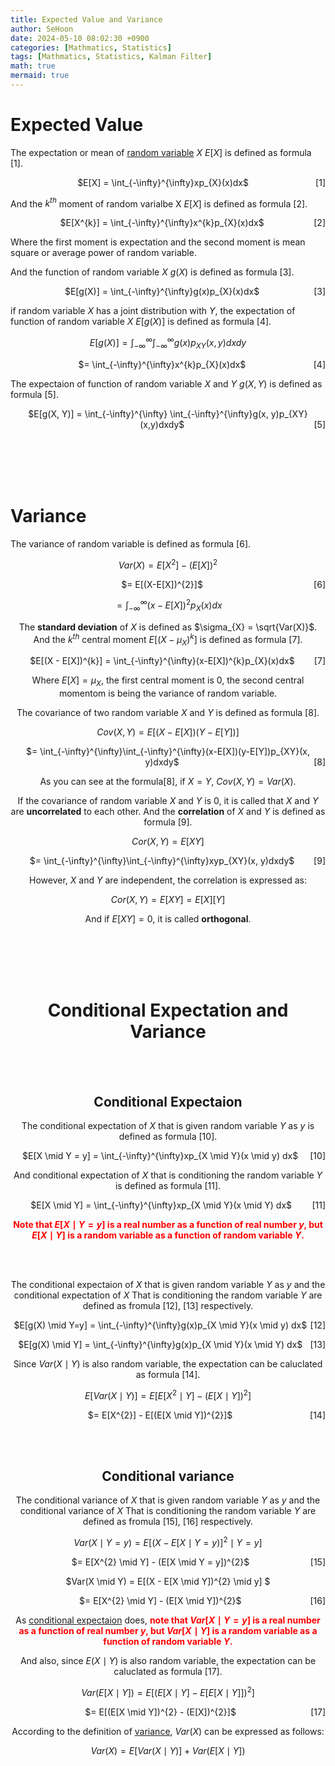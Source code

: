 ```yaml
---
title: Expected Value and Variance
author: SeHoon
date: 2024-05-10 08:02:30 +0900
categories: [Mathmatics, Statistics]
tags: [Mathmatics, Statistics, Kalman Filter]
math: true
mermaid: true
---
```


# Expected Value

The expectation or mean of [random variable](https://csh970605.github.io/posts/Probability_RandomVector/#random-variable) $X$ $E[X]$ is defined as formula [1].

<p align="center">
    <span>$E[X] = \int_{-\infty}^{\infty}xp_{X}(x)dx$</span>
    <span style="float: right;">[1]</span>
</p>

And the $k^{th}$ moment of random varialbe X $E[X]$ is defined as formula [2].

<p align="center">
    <span>$E[X^{k}] = \int_{-\infty}^{\infty}x^{k}p_{X}(x)dx$</span>
    <span style="float: right;">[2]</span>
</p>

Where the first moment is expectation and the second moment is mean square or average power of random variable.<br>

And the function of random variable $X$ $g(X)$ is defined as formula [3].

<p align="center">
    <span>$E[g(X)] = \int_{-\infty}^{\infty}g(x)p_{X}(x)dx$</span>
    <span style="float: right;">[3]</span>
</p>

if random variable $X$ has a joint distribution with $Y$, the expectation of function of random variable $X$ $E[g(X)]$ is defined as formula [4].

<center>

$E[g(X)] = \int_{-\infty}^{\infty} \int_{-\infty}^{\infty}g(x)p_{XY}(x,y)dxdy$

<p align="center">
    <span>$= \int_{-\infty}^{\infty}x^{k}p_{X}(x)dx$</span>
    <span style="float: right;">[4]</span>
</p>
</center>

The expectaion of function of random variable $X$ and $Y$ $g(X, Y)$ is defined as formula [5].

<p align="center">
    <span>$E[g(X, Y)] = \int_{-\infty}^{\infty} \int_{-\infty}^{\infty}g(x, y)p_{XY}(x,y)dxdy$</span>
    <span style="float: right;">[5]</span>
</p>

<br><br><br><br>

# Variance

The variance of random variable is defined as formula [6].

<center>

$Var(X) = E[X^{2}] - (E[X])^{2}$

<p align="center">
    <span>$= E[(X-E[X])^{2}]$</span>
    <span style="float: right;">[6]</span>
</p>

$= \int_{-\infty}^{\infty}(x-E[X])^{2}p_{X}(x)dx$

The **standard deviation** of $X$ is defined as $\sigma_{X} = \sqrt{Var(X)}$. And the $k^{th}$ central moment $E[(X-\mu_{X})^{k}]$ is defined as formula [7].

<p align="center">
    <span>$E[(X - E[X])^{k}] = \int_{-\infty}^{\infty}(x-E[X])^{k}p_{X}(x)dx$</span>
    <span style="float: right;">[7]</span>
</p>

Where $E[X] = \mu_{X}$, the first central moment is 0, the second central momentom is being the variance of random variable.<br>

The covariance of two random variable $X$ and $Y$ is defined as formula [8].

<center>

$Cov(X, Y) = E[(X-E[X])(Y-E[Y])]$

<p align="center">
    <span>$= \int_{-\infty}^{\infty}\int_{-\infty}^{\infty}(x-E[X])(y-E[Y])p_{XY}(x, y)dxdy$</span>
    <span style="float: right;">[8]</span>
</p>
</center>

As you can see at the formula[8], if $X=Y$, $Cov(X,Y) = Var(X)$.<br>

If the covariance of random variable $X$ and $Y$ is 0, it is called that $X$ and $Y$ are **uncorrelated** to each other. And the **correlation** of $X$ and $Y$ is defined as formula [9].

<center>

$Cor(X, Y) = E[XY]$

<p align="center">
    <span>$= \int_{-\infty}^{\infty}\int_{-\infty}^{\infty}xyp_{XY}(x, y)dxdy$</span>
    <span style="float: right;">[9]</span>
</p>
</center>

However, $X$ and $Y$ are independent, the correlation is expressed as:

<center>

$Cor(X,Y) = E[XY] = E[X][Y]$
</center>

And if $E[XY] = 0$, it is called **orthogonal**. 

<br><br><br><br>


# Conditional Expectation and Variance

<br><br>

## Conditional Expectaion

The conditional expectation of $X$ that is given random variable $Y$ as $y$ is defined as formula [10].

<p align="center">
    <span>$E[X \mid Y = y] = \int_{-\infty}^{\infty}xp_{X \mid Y}(x \mid y) dx$</span>
    <span style="float: right;">[10]</span>
</p>

And conditional expectation of $X$ that is conditioning the random variable $Y$ is defined as formula [11].

<p align="center">
    <span>$E[X \mid Y] = \int_{-\infty}^{\infty}xp_{X \mid Y}(x \mid Y) dx$</span>
    <span style="float: right;">[11]</span>
</p>

<span style="color: red;">**Note that $E[X \mid Y=y]$ is a real number as a function of real number $y$, but $E[X \mid Y]$ is a random variable as a function of random variable $Y$.**</span>

<br><br>

The conditional expectaion of $X$ that is given random variable $Y$ as $y$ and the conditional expectation of $X$ That is conditioning the random variable $Y$ are defined as fromula [12], [13] respectively.

<p align="center">
    <span>$E[g(X) \mid Y=y] = \int_{-\infty}^{\infty}g(x)p_{X \mid Y}(x \mid y) dx$</span>
    <span style="float: right;">[12]</span>
</p>

<p align="center">
    <span>$E[g(X) \mid Y] = \int_{-\infty}^{\infty}g(x)p_{X \mid Y}(x \mid Y) dx$</span>
    <span style="float: right;">[13]</span>
</p>

Since $Var(X \mid Y)$ is also random variable, the expectation can be caluclated as formula [14].

<center>

$E[Var(X \mid Y)] = E[E[X^{2} \mid Y] - (E[X \mid Y])^{2}]$

<p align="center">
    <span>$= E[X^{2}] - E[(E[X \mid Y])^{2}]$</span>
    <span style="float: right;">[14]</span>
</p>
</center>


<br><br>

## Conditional variance

The conditional variance of $X$ that is given random variable $Y$ as $y$ and the conditional variance of $X$ That is conditioning the random variable $Y$ are defined as fromula [15], [16] respectively.

<center>

$Var(X \mid Y = y) = E[(X-E[X \mid Y=y)]^{2} \mid Y=y]$

<p align="center">
    <span>$= E[X^{2} \mid Y] - (E[X \mid Y = y])^{2}$</span>
    <span style="float: right;">[15]</span>
</p>

$Var(X \mid Y) = E[(X - E[X \mid Y])^{2} \mid y] $
<p align="center">
    <span>$= E[X^{2} \mid Y] - (E[X \mid Y])^{2}$</span>
    <span style="float: right;">[16]</span>
</p>

</center>

As [conditional expectaion](https://csh970605.github.io/posts/EValue_Variance/#conditional-expectaion) does, <span style="color: red;">**note that $Var[X \mid Y=y]$ is a real number as a function of real number $y$, but $Var[X \mid Y]$ is a random variable as a function of random variable $Y$.**</span>

And also, since $E(X \mid Y)$ is also random variable, the expectation can be caluclated as formula [17].

<center>

$Var(E[X \mid Y]) = E[(E[X \mid Y] - E[E[X \mid Y]])^{2}]$

<p align="center">
    <span>$= E[(E[X \mid Y])^{2} - (E[X])^{2}]$</span>
    <span style="float: right;">[17]</span>
</p>

</center>

According to the definition of [variance](https://csh970605.github.io/posts/EValue_Variance/#variance), $Var(X)$ can be expressed as follows:

<center>

$Var(X) = E[Var(X \mid Y)] + Var(E[X \mid Y])$
</center>